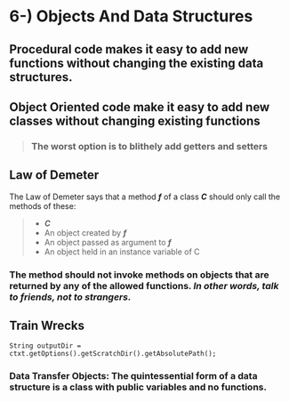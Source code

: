# 6-) Objects And Data Structures

## Procedural code makes it easy to add new functions without changing the existing data structures.

## **Object Oriented code make it easy to add new classes without changing existing functions**

> ### The worst option is to blithely add getters and setters

## Law of Demeter

The Law of Demeter says that a method ***f*** of a class ***C*** should only call the methods of these:

>- ***C***
>- An object created by ***f***
>- An object passed as argument to ***f***
>- An object held in an instance variable of C

### The method should not invoke methods on objects that are returned by any of the allowed functions. ***In other words, talk to friends, not to strangers.***

## Train Wrecks

```
String outputDir = ctxt.getOptions().getScratchDir().getAbsolutePath();
```

### **Data Transfer Objects:** The quintessential form of a data structure is a class with public variables and no functions. 

